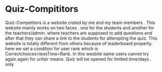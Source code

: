 # Quiz-Compititors
Quiz-Competitors is a website crated by me and my team members .  This website mainly works on two faces . one for the students and another for the teachers/admin. where teachers are supposed to add questions and after that they can share a link to the students for attempting the quiz.
This website is totally different from others because of leaderboard property. here we set a condition for user rank which is Correctchoices>lessTime>Rank.
In this wesbite same users cannot try again again for unfair means. 
Quiz will be opened for limited time/days . only
